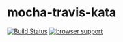 mocha-travis-kata
=================
[![Build Status](https://travis-ci.org/godcore/mocha-travis-kata.png?branch=master)](https://travis-ci.org/godcore/mocha-travis-kata)
[![browser support](https://ci.testling.com/USER/PROJECT.png)](https://ci.testling.com/USER/PROJECT)